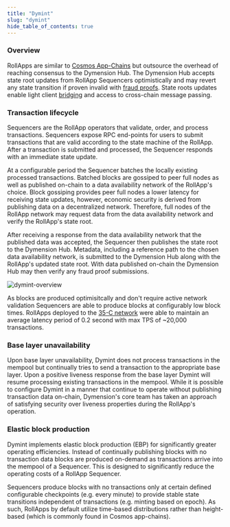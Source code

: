 ```yaml
---
title: "Dymint"
slug: "dymint"
hide_table_of_contents: true
---
```


### Overview

RollApps are similar to [Cosmos App-Chains](https://docs.cosmos.network/v0.46/intro/why-app-specific.html) but outsource the overhead of reaching consensus to the Dymension Hub. The Dymension Hub accepts state root updates from RollApp Sequencers optimistically and may revert any state transition if proven invalid with [fraud proofs](https://www.paradigm.xyz/2021/01/almost-everything-you-need-to-know-about-optimistic-rollup). State roots updates enable light client [bridging](bridging.md) and access to cross-chain message passing.

### Transaction lifecycle

Sequencers are the RollApp operators that validate, order, and process transactions. Sequencers expose RPC end-points for users to submit transactions that are valid according to the state machine of the RollApp. After a transaction is submitted and processed, the Sequencer responds with an immediate state update.

At a configurable period the Sequencer batches the locally existing processed transactions. Batched blocks are gossiped to peer full nodes as well as published on-chain to a data availability network of the RollApp's choice. Block gossiping provides peer full nodes a lower latency for receiving state updates, however, economic security is derived from publishing data on a decentralized network. Therefore, full nodes of the RollApp network may request data from the data availability network and verify the RollApp's state root.

After receiving a response from the data availability network that the published data was accepted, the Sequencer then publishes the state root to the Dymension Hub. Metadata, including a reference path to the chosen data availability network, is submitted to the Dymension Hub along with the RollApp's updated state root. With data published on-chain the Dymension Hub may then verify any fraud proof submissions.

<div class="image-container-secondary">
    <img class="image--primary" src={require('../images/dymint-block-production.png').default} alt="dymint-overview" />
</div>

As blocks are produced optimisitcally and don't require active network validation Sequencers are able to produce blocks at configurably low block times. RollApps deployed to the [35-C network](https://github.com/dymensionxyz/testnets/tree/main/dymension-hub/35-C) were able to maintain an average latency period of 0.2 second with max TPS of ~20,000 transactions.

### Base layer unavailability

Upon base layer unavailability, Dymint does not process transactions in the mempool but continually tries to send a transaction to the appropriate base layer. Upon a positive liveness response from the base layer Dymint will resume processing existing transactions in the mempool. While it is possible to configure Dymint in a manner that continue to operate without publishing transaction data on-chain, Dymension's core team has taken an approach of satisfying security over liveness properties during the RollApp's operation.

### Elastic block production

Dymint implements elastic block production (EBP) for significantly greater operating efficiencies. Instead of continually publishing blocks with no transaction data blocks are produced on-demand as transactions arrive into the mempool of a Sequencer. This is designed to significantly reduce the operating costs of a RollApp Sequencer.

Sequencers produce blocks with no transactions only at certain defined configurable checkpoints (e.g. every minute) to provide stable state transitions independent of transactions (e.g. minting based on epoch). As such, RollApps by default utilize time-based distributions rather than height-based (which is commonly found in Cosmos app-chains).
